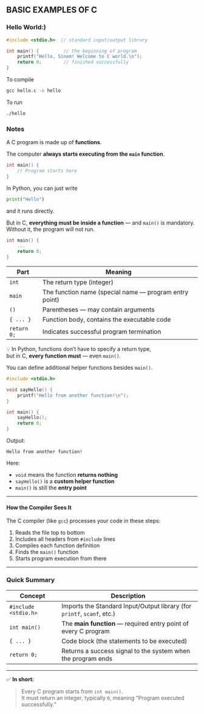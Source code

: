 ## BASIC EXAMPLES OF C

### Hello World:)

```c
#include <stdio.h>  // standard input/output library

int main() {         // the beginning of program
    printf("Hello, Sinem! Welcome to C world.\n");
    return 0;        // finished successfully
}
```

To compile 

```bash
gcc hello.c -o hello
```

To run

```bash
./hello
```

### Notes

A C program is made up of **functions**.  

The computer **always starts executing from the `main` function**.

```c
int main() {
    // Program starts here
}
```

In Python, you can just write

```python
print("Hello")
```
and it runs directly.  


But in C, **everything must be inside a function** — and `main()` is mandatory.   Without it, the program will not run.

```c
int main() {
    ...
    return 0;
}
```

| Part | Meaning |
|------|----------|
| `int` | The return type (integer) |
| `main` | The function name (special name — program entry point) |
| `()` | Parentheses — may contain arguments |
| `{ ... }` | Function body, contains the executable code |
| `return 0;` | Indicates successful program termination |

💡 In Python, functions don’t have to specify a return type,  
but in C, **every function must** — even `main()`.


You can define additional helper functions besides `main()`.

```c
#include <stdio.h>

void sayHello() {
    printf("Hello from another function!\n");
}

int main() {
    sayHello();
    return 0;
}
```

Output: 

```
Hello from another function!
```

Here:
- `void` means the function **returns nothing**
- `sayHello()` is a **custom helper function**
- `main()` is still the **entry point**

---

#### How the Compiler Sees It

The C compiler (like `gcc`) processes your code in these steps:
1. Reads the file top to bottom  
2. Includes all headers from `#include` lines  
3. Compiles each function definition  
4. Finds the `main()` function  
5. Starts program execution from there  

---

### Quick Summary

| Concept | Description |
|----------|-------------|
| `#include <stdio.h>` | Imports the Standard Input/Output library (for `printf`, `scanf`, etc.) |
| `int main()` | The **main function** — required entry point of every C program |
| `{ ... }` | Code block (the statements to be executed) |
| `return 0;` | Returns a success signal to the system when the program ends |


---

✅ **In short:**
> Every C program starts from `int main()`.  
> It must return an integer, typically `0`, meaning “Program executed successfully.”
